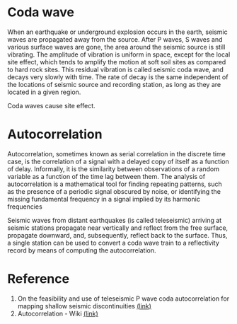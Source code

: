 # **Coda wave**
When an earthquake or underground explosion occurs in the earth, seismic waves are propagated away from the source. After P waves, S waves and various surface waves are gone, the area around the seismic source is still vibrating. The amplitude of vibration is uniform in space, except for the local site effect, which tends to amplify the motion at soft soil sites as compared to hard rock sites. This residual vibration is called seismic coda wave, and decays very slowly with time. The rate of decay is the same independent of the locations of seismic source and recording station, as long as they are located in a given region.

Coda waves cause site effect.

# **Autocorrelation**

Autocorrelation, sometimes known as serial correlation in the discrete time case, is the correlation of a signal with a delayed copy of itself as a function of delay. Informally, it is the similarity between observations of a random variable as a function of the time lag between them. The analysis of autocorrelation is a mathematical tool for finding repeating patterns, such as the presence of a periodic signal obscured by noise, or identifying the missing fundamental frequency in a signal implied by its harmonic frequencies

Seismic waves from distant earthquakes (is called teleseismic) arriving at seismic stations propagate near vertically and reflect from the free surface, propagate downward, and, subsequently, reflect back to the surface. Thus, a single station can be used to convert a coda wave train to a reflectivity record by means of computing the autocorrelation.

# **Reference**
1. On the feasibility and use of teleseismic P wave coda autocorrelation for mapping shallow seismic discontinuities [(link)](https://agupubs.onlinelibrary.wiley.com/doi/full/10.1002/2017JB013975)
2. Autocorrelation - Wiki [(link)](https://en.wikipedia.org/wiki/Autocorrelation)
